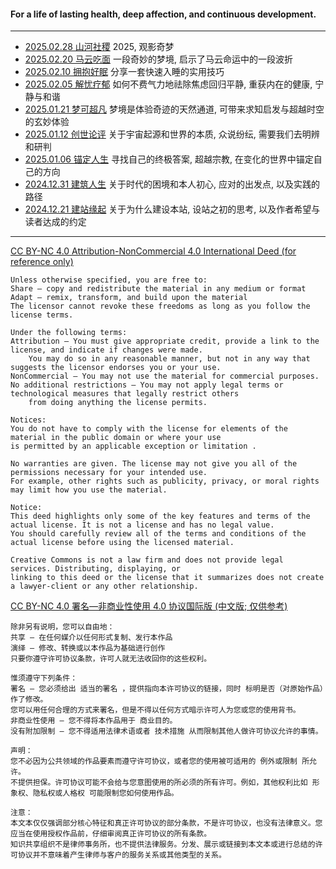 #### For a life of lasting health, deep affection, and continuous development.

---

- [2025.02.28 山河社稷](https://github.com/WayneMurphy/WayneMurphy.github.io/blob/main/blog/2025_0218-2025.md) 2025, 观影奇梦
- [2025.02.20 马云吃面](https://github.com/WayneMurphy/WayneMurphy.github.io/blob/main/blog/2025_0215-jackma.md) 一段奇妙的梦境, 启示了马云命运中的一段波折
- [2025.02.10 拥抱好眠](https://github.com/WayneMurphy/WayneMurphy.github.io/blob/main/blog/2025_0210-hypnotic.md) 分享一套快速入睡的实用技巧
- [2025.02.05 解忧疗郁](https://github.com/WayneMurphy/WayneMurphy.github.io/blob/main/blog/2025_0205-healing.md) 如何不费气力地祛除焦虑回归平静, 重获内在的健康, 宁静与和谐
- [2025.01.21 梦可超凡](https://github.com/WayneMurphy/WayneMurphy.github.io/blob/main/blog/2025_0121-dream.md) 梦境是体验奇迹的天然通道, 可带来求知启发与超越时空的玄妙体验
- [2025.01.12 创世论评](https://github.com/WayneMurphy/WayneMurphy.github.io/blob/main/blog/2025_0112-metaevaluation.md) 关于宇宙起源和世界的本质, 众说纷纭, 需要我们去明辨和研判
- [2025.01.06 锚定人生](https://github.com/WayneMurphy/WayneMurphy.github.io/blob/main/blog/2025_0106-anchoring.md) 寻找自己的终极答案, 超越宗教, 在变化的世界中锚定自己的方向
- [2024.12.31 建筑人生](https://github.com/WayneMurphy/WayneMurphy.github.io/blob/main/blog/2024_1231-intention.md) 关于时代的困境和本人初心, 应对的出发点, 以及实践的路径
- [2024.12.21 建站缘起](https://github.com/WayneMurphy/WayneMurphy.github.io/blob/main/blog/2024_1221-origin.md) 关于为什么建设本站, 设站之初的思考, 以及作者希望与读者达成的约定

---

[CC BY-NC 4.0 Attribution-NonCommercial 4.0 International Deed (for reference only)](https://creativecommons.org/licenses/by-nc/4.0/)
```
Unless otherwise specified, you are free to:
Share — copy and redistribute the material in any medium or format
Adapt — remix, transform, and build upon the material
The licensor cannot revoke these freedoms as long as you follow the license terms.

Under the following terms:
Attribution — You must give appropriate credit, provide a link to the license, and indicate if changes were made.
    You may do so in any reasonable manner, but not in any way that suggests the licensor endorses you or your use.
NonCommercial — You may not use the material for commercial purposes.
No additional restrictions — You may not apply legal terms or technological measures that legally restrict others
    from doing anything the license permits.

Notices:
You do not have to comply with the license for elements of the material in the public domain or where your use
is permitted by an applicable exception or limitation .

No warranties are given. The license may not give you all of the permissions necessary for your intended use.
For example, other rights such as publicity, privacy, or moral rights may limit how you use the material.

Notice:
This deed highlights only some of the key features and terms of the actual license. It is not a license and has no legal value.
You should carefully review all of the terms and conditions of the actual license before using the licensed material.

Creative Commons is not a law firm and does not provide legal services. Distributing, displaying, or
linking to this deed or the license that it summarizes does not create a lawyer-client or any other relationship.
```

[CC BY-NC 4.0 署名—非商业性使用 4.0 协议国际版 (中文版; 仅供参考)](https://creativecommons.org/licenses/by-nc/4.0/deed.zh-hans)
```
除非另有说明，您可以自由地：
共享 — 在任何媒介以任何形式复制、发行本作品
演绎 — 修改、转换或以本作品为基础进行创作
只要你遵守许可协议条款，许可人就无法收回你的这些权利。

惟须遵守下列条件：
署名 — 您必须给出 适当的署名 ，提供指向本许可协议的链接，同时 标明是否（对原始作品）作了修改。
您可以用任何合理的方式来署名，但是不得以任何方式暗示许可人为您或您的使用背书。
非商业性使用 — 您不得将本作品用于 商业目的。
没有附加限制 — 您不得适用法律术语或者 技术措施 从而限制其他人做许可协议允许的事情。

声明：
您不必因为公共领域的作品要素而遵守许可协议，或者您的使用被可适用的 例外或限制 所允许。
不提供担保。许可协议可能不会给与您意图使用的所必须的所有许可。例如，其他权利比如 形象权、隐私权或人格权 可能限制您如何使用作品。

注意：
本文本仅仅强调部分核心特征和真正许可协议的部分条款，不是许可协议，也没有法律意义。您应当在使用授权作品前，仔细审阅真正许可协议的所有条款。
知识共享组织不是律师事务所，也不提供法律服务。分发、展示或链接到本文本或进行总结的许可协议并不意味着产生律师与客户的服务关系或其他类型的关系。
```
